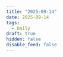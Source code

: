 ```yaml
---
title: "2025-09-14"
date: 2025-09-14
tags:
  - Daily
draft: true
hidden: false
disable_feed: false
---
```


